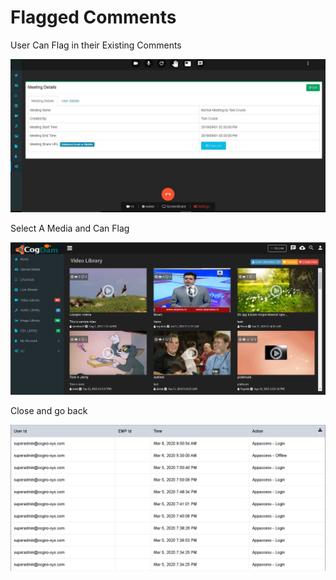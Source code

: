 # Flagged Comments

User Can Flag in their Existing Comments

![](../.gitbook/assets/image%20%2856%29.png)

Select A Media and Can Flag

![](../.gitbook/assets/image%20%28244%29.png)

Close and go back

![](../.gitbook/assets/image%20%28238%29.png)



